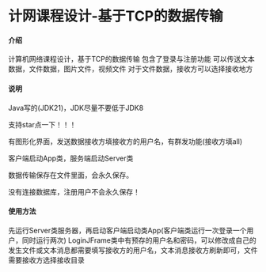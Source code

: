 # 计网课程设计-基于TCP的数据传输

#### 介绍
计算机网络课程设计，基于TCP的数据传输
包含了登录与注册功能
可以传送文本数据，文件数据，图片文件，视频文件
对于文件数据，接收方可以选择接收地方


#### 说明

Java写的(JDK21)，JDK尽量不要低于JDK8

支持star点一下！！！

有图形化界面，发送数据接收方填接收方的用户名，有群发功能(接收方填all)

客户端启动App类，服务端启动Server类

数据传输保存在文件里面，会永久保存。

没有连接数据库，注册用户不会永久保存！

#### 使用方法
先运行Server类服务器，再启动客户端启动类App(客户端类运行一次登录一个用户，同时运行两次)
LoginJFrame类中有预存的用户名和密码，可以修改成自己的
发生文件或文本消息都需要填写接收方的用户名，文本消息接收方刷新即可，文件需要接收方选择接收目录

